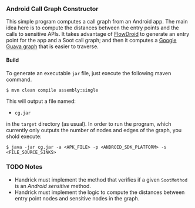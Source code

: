 ### Android Call Graph Constructor

This simple program computes a call graph from an Android app. The main idea here is to compute the distances 
between the entry points and the calls to sensitive APIs. It takes advantage of [FlowDroid](https://github.com/secure-software-engineering/FlowDroid) 
to generate an entry point for the app and a Soot call graph; and then it 
computes a [Google Guava graph](https://github.com/google/guava/wiki/GraphsExplained) that is easier to traverse. 

#### Build 

To generate an executable `jar` file, just execute the following 
maven command. 

```{shell}
$ mvn clean compile assembly:single
```

This will output a file named: 

   * `cg.jar`

in the `target` directory (as usual). In order to run the program, which currently only outputs the number of nodes and edges of the graph, 
you shold execute: 

````{shell}
$ java -jar cg.jar -a <APK_FILE> -p <ANDROID_SDK_PLATFORM> -s <FILE_SOURCE_SINKS>
````

### TODO Notes

   * Handrick must implement the method that verifies if a given `SootMethod` is an _Android sensitive_ method.
   * Handrick must implement the logic to compute the distances between entry point nodes and sensitive nodes in the graph. 